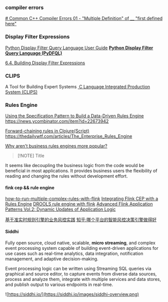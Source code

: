 ### compiler errors

[# Common C++ Compiler Errors 01 - "Multiple Definition" of __ "first defined here"](https://www.youtube.com/watch?v=FQIvMQPT5Ww)


### Display Filter Expressions

[Python Display Filter Query Language  User Guide](https://github.com/bytebutcher/pydfql/blob/main/docs/USER_GUIDE.md)
[**Python Display Filter Query Language (PyDFQL)**](https://github.com/bytebutcher/pydfql)

[6.4. Building Display Filter Expressions](https://www.wireshark.org/docs/wsug_html_chunked/ChWorkBuildDisplayFilterSection.html)


###  CLIPS

A Tool for Building Expert Systems
[ C Language Integrated Production System (CLIPS)](https://clipsrules.net/)


### Rules Engine

[Using the Specification Pattern to Build a Data-Driven Rules Engine](https://uncommonbytes.com/blog/2019/10/04/using-the-specification-pattern-to-build-a-data-driven-rules-engine/)
https://news.ycombinator.com/item?id=22673942

[Forward-chaining rules in Clojure(Script)](https://github.com/cerner/clara-rules)
https://thedailywtf.com/articles/The_Enterprise_Rules_Engine

[Why aren't business rules engines more popular?](https://news.ycombinator.com/item?id=38820598)

> [!NOTE] Title
>   
It seems like decoupling the business logic from the code would be beneficial in most applications.
It provides business users the flexibility of reading and changing the rules without development effort.


#### fink cep && rule engine

[how-to-run-multiple-complex-rules-with-flink](https://stackoverflow.com/questions/68887743/how-to-run-multiple-complex-rules-with-flink)
[Integrating Flink CEP with a Rules Engine](https://lists.apache.org/thread/d9tdyp8rdkg9zmptsn1p1x9t5ymtp4r6)
[DROOLS rule engine with flink](https://www.mail-archive.com/search?l=user@flink.apache.org&q=subject:%22Re%5C%3A+DROOLS+rule+engine+with+flink%22&o=newest)
[Advanced Flink Application Patterns Vol.2: Dynamic Updates of Application Logic](https://flink.apache.org/2020/03/24/advanced-flink-application-patterns-vol.2-dynamic-updates-of-application-logic/)

[基于准实时规则引擎的业务风控实践](https://www.fanhaobai.com/2022/06/risk-rule.html)
[知乎:哪个平台的智能风控决策引擎做得好](https://www.zhihu.com/question/516000180)


#### Siddhi

Fully open source, cloud native, scalable, **micro streaming**, and complex event processing system capable of building event-driven applications for use cases such as real-time analytics, data integration, notification management, and adaptive decision-making.

Event processing logic can be written using Streaming SQL queries via graphical and source editor, to capture events from diverse data sources, process and analyze them, integrate with multiple services and data stores, and publish output to various endpoints in real-time.

![https://siddhi.io/](https://siddhi.io/images/siddhi-overview.png)
